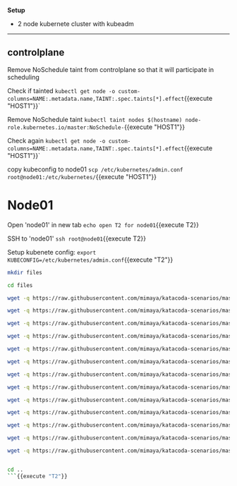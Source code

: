 
<b>Setup</b>

* 2 node kubernete cluster with kubeadm
---

## controlplane

Remove NoSchedule taint from controlplane so that it will participate in scheduling

Check if tainted
`kubectl get node -o custom-columns=NAME:.metadata.name,TAINT:.spec.taints[*].effect`{{execute "HOST1"}}`

Remove NoSchedule taint
`kubectl taint nodes $(hostname) node-role.kubernetes.io/master:NoSchedule-`{{execute "HOST1"}}

Check again
`kubectl get node -o custom-columns=NAME:.metadata.name,TAINT:.spec.taints[*].effect`{{execute "HOST1"}}`

copy kubeconfig to node01
`scp /etc/kubernetes/admin.conf root@node01:/etc/kubernetes/`{{execute "HOST1"}}

# Node01

Open 'node01' in new tab
`echo open T2 for node01`{{execute T2}}

SSH to 'node01'
`ssh root@node01`{{execute T2}}

Setup kubenete config: 
`export KUBECONFIG=/etc/kubernetes/admin.conf`{{execute "T2"}}


```bash
mkdir files

cd files

wget -q https://raw.githubusercontent.com/mimaya/katacoda-scenarios/master/Kubernete1/files/objects/nginx-pod.yaml

wget -q https://raw.githubusercontent.com/mimaya/katacoda-scenarios/master/Kubernete1/files/objects/nginx-rs.yaml

wget -q https://raw.githubusercontent.com/mimaya/katacoda-scenarios/master/Kubernete1/files/objects/nginx-dep.yaml

wget -q https://raw.githubusercontent.com/mimaya/katacoda-scenarios/master/Kubernete1/files/objects/nginx-latest-dep.yaml

wget -q https://raw.githubusercontent.com/mimaya/katacoda-scenarios/master/Kubernete1/files/objects/svc-clusterip.yaml

wget -q https://raw.githubusercontent.com/mimaya/katacoda-scenarios/master/Kubernete1/files/objects/svc-nodeport.yaml

wget -q https://raw.githubusercontent.com/mimaya/katacoda-scenarios/master/Kubernete1/files/objects/svc-loadbalancer.yaml

wget -q https://raw.githubusercontent.com/mimaya/katacoda-scenarios/master/Kubernete1/files/objects/svc-ingress-nginxi-ingress.yaml

wget -q https://raw.githubusercontent.com/mimaya/katacoda-scenarios/master/Kubernete1/files/objects/svc-ingress.yaml

wget -q https://raw.githubusercontent.com/mimaya/katacoda-scenarios/master/Kubernete1/files/objects/configmap1.yaml

wget -q https://raw.githubusercontent.com/mimaya/katacoda-scenarios/master/Kubernete1/files/objects/configmap1-pod.yaml

wget -q https://raw.githubusercontent.com/mimaya/katacoda-scenarios/master/Kubernete1/files/objects/secret1.yaml

wget -q https://raw.githubusercontent.com/mimaya/katacoda-scenarios/master/Kubernete1/files/objects/secret1-pod.yaml


cd ..
```{{execute "T2"}}


